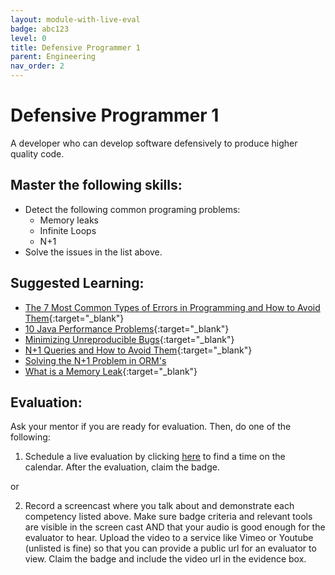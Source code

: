 ```yaml
---
layout: module-with-live-eval
badge: abc123
level: 0
title: Defensive Programmer 1
parent: Engineering
nav_order: 2
---
```

# Defensive Programmer 1

A developer who can develop software defensively to produce higher quality code.

## Master the following skills:

- Detect the following common programing problems:
  - Memory leaks
  - Infinite Loops
  - N+1
- Solve the issues in the list above.

## Suggested Learning:

- [The 7 Most Common Types of Errors in Programming and How to Avoid Them](https://textexpander.com/blog/the-7-most-common-types-of-errors-in-programming-and-how-to-avoid-them/){:target="\_blank"}
- [10 Java Performance Problems](https://www.rockvalleycollege.edu/webadmin/upload/Top-10-Java-Performance-Problems.pdf){:target="\_blank"}
- [Minimizing Unreproducible Bugs](https://testing.googleblog.com/2014/02/minimizing-unreproducible-bugs.html){:target="\_blank"}
- [N+1 Queries and How to Avoid Them](https://medium.com/@bretdoucette/n-1-queries-and-how-to-avoid-them-a12f02345be5){:target="\_blank"}
- [Solving the N+1 Problem in ORM's](https://thecodingmachine.io/solving-n-plus-1-problem-in-orms)
- [What is a Memory Leak](https://www.linkedin.com/learning/linux-performance-tuning/what-is-a-memory-leak){:target="\_blank"}

## Evaluation:

Ask your mentor if you are ready for evaluation. Then, do one of the following:

1. Schedule a live evaluation by clicking [here](https://api.logro.io/widget/appointment/codex-evals/full-stack) to find a time on the calendar. After the evaluation, claim the badge.

or

2. Record a screencast where you talk about and demonstrate each competency listed above. Make sure badge criteria and relevant tools are visible in the screen cast AND that your audio is good enough for the evaluator to hear. Upload the video to a service like Vimeo or Youtube (unlisted is fine) so that you can provide a public url for an evaluator to view. Claim the badge and include the video url in the evidence box.
